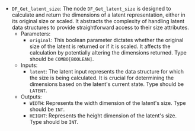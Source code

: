 - `DF_Get_latent_size`: The node `DF_Get_latent_size` is designed to calculate and return the dimensions of a latent representation, either in its original size or scaled. It abstracts the complexity of handling latent data structures to provide straightforward access to their size attributes.
    - Parameters:
        - `original`: This boolean parameter dictates whether the original size of the latent is returned or if it is scaled. It affects the calculation by potentially altering the dimensions returned. Type should be `COMBO[BOOLEAN]`.
    - Inputs:
        - `latent`: The latent input represents the data structure for which the size is being calculated. It is crucial for determining the dimensions based on the latent's current state. Type should be `LATENT`.
    - Outputs:
        - `WIDTH`: Represents the width dimension of the latent's size. Type should be `INT`.
        - `HEIGHT`: Represents the height dimension of the latent's size. Type should be `INT`.
